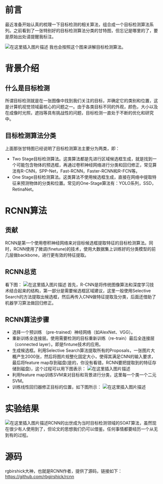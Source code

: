 # 前言
最近准备开始认真的梳理一下目标检测的相关算法，组合成一个目标检测算法系列。之前看到了一张特别好的目标检测算法分类的甘特图，但忘记是哪里的了，要是原始出处请提醒我标注。

![在这里插入图片描述](https://img-blog.csdnimg.cn/20191110120920893.png?x-oss-process=image/watermark,type_ZmFuZ3poZW5naGVpdGk,shadow_10,text_aHR0cHM6Ly9ibG9nLmNzZG4ubmV0L2p1c3Rfc29ydA==,size_16,color_FFFFFF,t_70)
我也会按照这个图来讲解目标检测算法。

# 背景介绍

## 什么是目标检测
所谓目标检测就是在一张图像中找到我们关注的目标，并确定它的类别和位置，这是计算机视觉领域最核心的问题之一。由于各类目标不同的外观，颜色，大小以及在成像时光照，遮挡等具有挑战性的问题，目标检测一直处于不断的优化和研究中。
## 目标检测算法分类
上面那张甘特图已经说明了目标检测算法主要分为两类，即：
- Two Stage目标检测算法。这类算法都是先进行区域候选框生成，就是找到一个可能包含物体的预选框，再通过卷积神经网络进行分类和回归修正，常见算法有R-CNN，SPP-Net，Fast-RCNN，Faster-RCNN和R-FCN等。
- One Stage目标检测算法。这类算法不使用候选框生成，直接在网络中提取特征来预测物体的分类和位置。常见的One-Stage算法有：YOLO系列，SSD，RetinaNet。

# RCNN算法
## 贡献
RCNN是第一个使用卷积神经网络来对目标候选框提取特征的目标检测算法。同时，RCNN使用了微调(finetune)的技术，使用大数据集上训练好的分类模型的前几层做backbone，进行更有效的特征提取。

## RCNN总览
看下图：
![在这里插入图片描述](https://img-blog.csdnimg.cn/20191110181615124.png) 首先，R-CNN是将传统图像算法和深度学习技术结合起来的结构，第一部分是需要候选框区域建议，这里一般使用Selective Search的方法提取出候选框，然后再传入CNN做特征提取及分类，后面还借助了机器学习算法做回归修正。

## RCNN算法步骤
- 选择一个预训练 （pre-trained）神经网络（如AlexNet、VGG）。
- 重新训练全连接层。使用需要检测的目标重新训练（re-train）最后全连接层（connected layer）。即是fintune技术的应用。
- 生成候选框。利用Selective Search算法提取所有的Proposals，一张图片大概产生2000张，然后将图片规整化固定大小，使得其满足CNN的输入要求，最后将feature map存到磁盘(是的，你没有看错，RCNN要把提取到的特征存储到磁盘)，这个过程可以用下图表示：
![在这里插入图片描述](https://img-blog.csdnimg.cn/2019111018214310.png?x-oss-process=image/watermark,type_ZmFuZ3poZW5naGVpdGk,shadow_10,text_aHR0cHM6Ly9ibG9nLmNzZG4ubmV0L2p1c3Rfc29ydA==,size_16,color_FFFFFF,t_70)
- 利用feature map训练SVM来对目标和背景进行分类，这里每一个类一个二元SVM。
- 训练线性回归器修正目标的位置，如下图所示：
![在这里插入图片描述](https://img-blog.csdnimg.cn/20191110182347369.png?x-oss-process=image/watermark,type_ZmFuZ3poZW5naGVpdGk,shadow_10,text_aHR0cHM6Ly9ibG9nLmNzZG4ubmV0L2p1c3Rfc29ydA==,size_16,color_FFFFFF,t_70)
# 实验结果

![在这里插入图片描述](https://img-blog.csdnimg.cn/20191110182427652.png?x-oss-process=image/watermark,type_ZmFuZ3poZW5naGVpdGk,shadow_10,text_aHR0cHM6Ly9ibG9nLmNzZG4ubmV0L2p1c3Rfc29ydA==,size_16,color_FFFFFF,t_70)RCNN的出世成为当时目标检测领域的SOAT算法，虽然现在很少有人使用到了，但论文的思想我们仍可以借鉴。任何事情都要经历一个从无到有的过程。

# 源码
rgbirshick大神，也就是RCNN作者，提供了源码，链接如下：
https://github.com/rbgirshick/rcnn